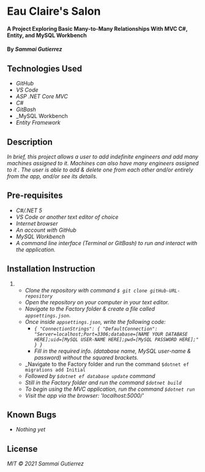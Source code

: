 # Eau Claire's Salon

####  A Project Exploring Basic Many-to-Many Relationships With MVC C#, Entity, and MySQL Workbench

#### By _**Sammai Gutierrez**_

## Technologies Used

* _GitHub_
* _VS Code_
* _ASP .NET Core MVC_
* _C#_
* _GitBash_
* _MySQL Workbench
* _Entity Framework_

## Description

_In brief, this project allows a user to add indefinite engineers and add many machines assigned to it. Machines can also have many engineers assigned to it . The user is able to add & delete one from each other and/or entirely from the app, and/or see its details._

## Pre-requisites

* _C#/.NET 5_
* _VS Code or another text editor of choice_
* _Internet browser_
* _An account with GitHub_
* _MySQL Workbench_
* _A command line interface (Terminal or GitBash) to run and interact with the application._

## Installation Instruction
1.  
    * _Clone the repository with command `$ git clone gitHub-URL-repository`_
    * _Open the repository on your computer in your text editor._
    * _Navigate to the Factory folder & create a file called `appsettings.json`._
    * _Once inside `appsettings.json`, write the following code:_
        * _`{
              "ConnectionStrings": {
              "DefaultConnection": "Server=localhost;Port=3306;database=[NAME YOUR DATABASE HERE];uid=[MySQL USER-NAME HERE];pwd=[MySQL PASSWORD HERE];"
              }
            }`_
        * _Fill in the required info. (database name, MySQL user-name & password) without the squared brackets._
    * _Navigate to the Factory folder and run the command `$dotnet ef migrations add Initial`
    * _Followed by `$dotnet ef database update` command_
    * _Still in the Factory folder and run the command `$dotnet build`_
    * _To begin using the MVC application, run the command `$dotnet run`_
    * _Visit the app via the browser: 'localhost:5000/'_

## Known Bugs

* _Nothing yet_

## License

_MIT &copy; 2021 Sammai Gutierrez_
